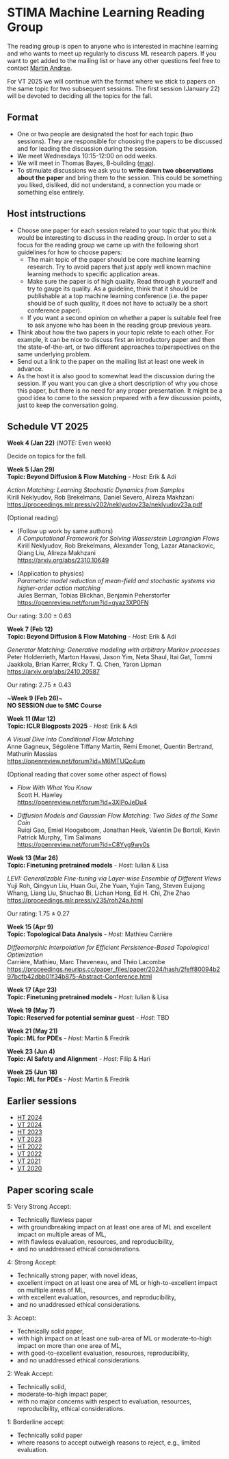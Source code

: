 # STIMA Machine Learning Reading Group
The reading group is open to anyone who is interested in machine learning and who wants to meet up regularly to discuss ML research papers.
If you want to get added to the mailing list or have any other questions feel free to contact [Martin Andrae](https://liu.se/en/employee/maran77).

For VT 2025 we will continue with the format where we stick to papers on the same topic for two subsequent sessions. The first session (January 22) will be devoted to deciding all the topics for the fall.

## Format
* One or two people are designated the host for each topic (two sessions). They are responsible for choosing the papers to be discussed and for leading the discussion during the session.
* We meet Wednesdays 10:15-12:00 on odd weeks.
* We will meet in Thomas Bayes, B-building ([map](https://www.ida.liu.se/department/location/search.en.shtml?keyword=thomas+bayes)).
* To stimulate discussions we ask you to **write down two observations about the paper** and bring them to the session. This could be something you liked, disliked, did not understand, a connection you made or something else entirely.

## Host intstructions
* Choose one paper for each session related to your topic that you think would be interesting to discuss in the reading group. In order to set a focus for the reading group we came up with the following short guidelines for how to choose papers:
  * The main topic of the paper should be core machine learning research. Try to avoid papers that just apply well known machine learning methods to specific application areas.
  * Make sure the paper is of high quality. Read through it yourself and try to gauge its quality. As a guideline, think that it should be publishable at a top machine learning conference (i.e. the paper should be of such quality, it does not have to actually be a short conference paper).
  * If you want a second opinion on whether a paper is suitable feel free to ask anyone who has been in the reading group previous years.
* Think about how the two papers in your topic relate to each other. For example, it can be nice to discuss first an introductory paper and then the state-of-the-art, or two different approaches to/perspectives on the same underlying problem.
* Send out a link to the paper on the mailing list at least one week in advance.
* As the host it is also good to somewhat lead the discussion during the session. If you want you can give a short description of why you chose this paper, but there is no need for any proper presentation. It might be a good idea to come to the session prepared with a few discussion points, just to keep the conversation going.

## Schedule VT 2025

__Week 4 (Jan 22)__ (*NOTE:* Even week)

Decide on topics for the fall.

__Week 5 (Jan 29)__
<br>
__Topic: Beyond Diffusion & Flow Matching__
_- Host:_ Erik & Adi

*Action Matching: Learning Stochastic Dynamics from Samples*
<br>
Kirill Neklyudov, Rob Brekelmans, Daniel Severo, Alireza Makhzani
<br>
https://proceedings.mlr.press/v202/neklyudov23a/neklyudov23a.pdf

(Optional reading)
* (Follow up work by same authors)
  <br>
  *A Computational Framework for Solving Wasserstein Lagrangian Flows*
  <br>
  Kirill Neklyudov, Rob Brekelmans, Alexander Tong, Lazar Atanackovic, Qiang Liu, Alireza Makhzani
  <br>
  https://arxiv.org/abs/2310.10649
  <br>
  
* (Application to physics)
  <br>
  *Parametric model reduction of mean-field and stochastic systems via higher-order action matching*
  <br>
  Jules Berman, Tobias Blickhan, Benjamin Peherstorfer
  <br>
  https://openreview.net/forum?id=qyaz3XP0FN
  <br>

Our rating: 3.00 ± 0.63


__Week 7 (Feb 12)__
<br>
__Topic: Beyond Diffusion & Flow Matching__
_- Host:_ Erik & Adi

*Generator Matching: Generative modeling with arbitrary Markov processes*
<br>
Peter Holderrieth, Marton Havasi, Jason Yim, Neta Shaul, Itai Gat, Tommi Jaakkola, Brian Karrer, Ricky T. Q. Chen, Yaron Lipman
<br>
https://arxiv.org/abs/2410.20587
<br>

Our rating: 2.75 ± 0.43

~__Week 9 (Feb 26)__~
<br>
**NO SESSION due to SMC Course**

__Week 11 (Mar 12)__
<br>
__Topic: ICLR Blogposts 2025__
_- Host:_ Erik & Adi

*A Visual Dive into Conditional Flow Matching*
<br>
Anne Gagneux, Ségolène Tiffany Martin, Rémi Emonet, Quentin Bertrand, Mathurin Massias
<br>
https://openreview.net/forum?id=M6MTUQc4um
<br>

(Optional reading that cover some other aspect of flows)

* *Flow With What You Know*
  <br>
  Scott H. Hawley
  <br>
  https://openreview.net/forum?id=3XlPoJeDu4
  <br>

* *Diffusion Models and Gaussian Flow Matching: Two Sides of the Same Coin*
  <br>
  Ruiqi Gao, Emiel Hoogeboom, Jonathan Heek, Valentin De Bortoli, Kevin Patrick Murphy, Tim Salimans
  <br>
  https://openreview.net/forum?id=C8Yyg9wy0s
  <br>


__Week 13 (Mar 26)__
<br>
__Topic: Finetuning pretrained models__
_- Host:_ Iulian & Lisa

*LEVI: Generalizable Fine-tuning via Layer-wise Ensemble of Different Views*
<br>
Yuji Roh, Qingyun Liu, Huan Gui, Zhe Yuan, Yujin Tang, Steven Euijong Whang, Liang Liu, Shuchao Bi, Lichan Hong, Ed H. Chi, Zhe Zhao
<br>
https://proceedings.mlr.press/v235/roh24a.html
<br>

Our rating: 1.75 ± 0.27

__Week 15 (Apr 9)__
<br>
__Topic: Topological Data Analysis__
_- Host:_ Mathieu Carrière

*Diffeomorphic Interpolation for Efficient Persistence-Based Topological Optimization* 
<br>
Carrière, Mathieu, Marc Theveneau, and Théo Lacombe
<br>
https://proceedings.neurips.cc/paper_files/paper/2024/hash/2feff80094b297bcfb42dbb01f34b875-Abstract-Conference.html
<br>

__Week 17 (Apr 23)__
<br>
__Topic: Finetuning pretrained models__
_- Host:_ Iulian & Lisa

__Week 19 (May 7)__
<br>
__Topic: Reserved for potential seminar guest__
_- Host:_ TBD

__Week 21 (May 21)__
<br>
__Topic: ML for PDEs__
_- Host:_ Martin & Fredrik

__Week 23 (Jun 4)__
<br>
__Topic: AI Safety and Alignment__
_- Host:_ Filip & Hari

__Week 25 (Jun 18)__
<br>
__Topic: ML for PDEs__
_- Host:_ Martin & Fredrik

## Earlier sessions

* [HT 2024](archive/2024ht.md)
* [VT 2024](archive/2024vt.md)
* [HT 2023](archive/2023ht.md)
* [VT 2023](archive/2023vt.md)
* [HT 2022](archive/2022ht.md)
* [VT 2022](archive/2022vt.md)
* [VT 2021](archive/2021vt.md)
* [VT 2020](archive/2020vt.md)

## Paper scoring scale

5: Very Strong Accept:

* Technically flawless paper
* with groundbreaking impact on at least one area of ML and excellent impact on multiple areas of ML,
* with flawless evaluation, resources, and reproducibility,
* and no unaddressed ethical considerations.

4: Strong Accept:

* Technically strong paper, with novel ideas,
* excellent impact on at least one area of ML or high-to-excellent impact on multiple areas of ML,
* with excellent evaluation, resources, and reproducibility,
* and no unaddressed ethical considerations.

3: Accept:

* Technically solid paper,
* with high impact on at least one sub-area of ML or moderate-to-high impact on more than one area of ML,
* with good-to-excellent evaluation, resources, reproducibility,
* and no unaddressed ethical considerations.

2: Weak Accept:

* Technically solid,
* moderate-to-high impact paper,
* with no major concerns with respect to evaluation, resources, reproducibility, ethical considerations.

1: Borderline accept:

* Technically solid paper
* where reasons to accept outweigh reasons to reject, e.g., limited evaluation.
